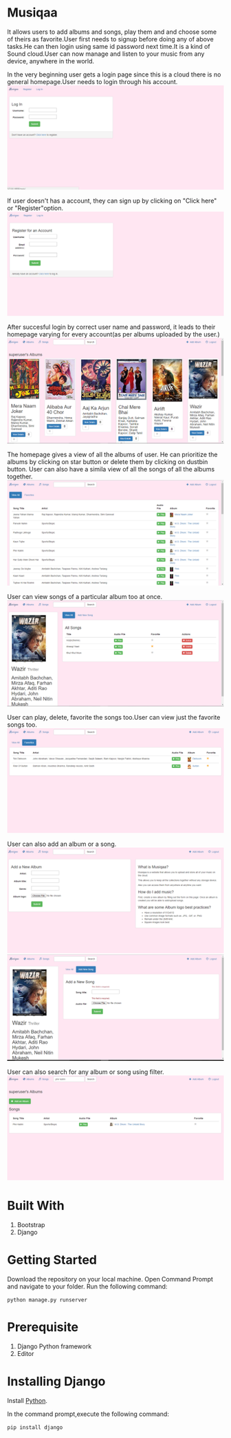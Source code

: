 # Musiqaa
It allows users to add albums and songs, play them and and choose some of theirs as favorite.User first needs to signup before doing any of above tasks.He can then login using same id password next time.It is a kind of Sound cloud.User can now manage and listen to your music from any device, anywhere in the world.

In the very beginning user gets a login page since this is a cloud there is no general homepage.User needs to login through his account.
![login](https://github.com/Abhighyaa/Musiqaa/blob/master/login.PNG)

If user doesn't has a account, they can sign up by clicking on "Click here" or "Register"option.
![register](https://github.com/Abhighyaa/Musiqaa/blob/master/register.PNG)

After succesful login by correct user name and password, it leads to their homepage varying for every account(as per albums uploaded by the user.)
![homepage](https://github.com/Abhighyaa/Musiqaa/blob/master/homepage.PNG)

The homepage gives a view of all the albums of user. He can prioritize the albums by clicking on star button or delete them by clicking on dustbin button.
User can also have a simila view of all the songs of all the albums together.
![songs](https://github.com/Abhighyaa/Musiqaa/blob/master/songs.PNG)

User can view songs of a particular album too at once.
![view_album](https://github.com/Abhighyaa/Musiqaa/blob/master/view_album.PNG)

User can play, delete, favorite the songs too.User can view just the favorite songs too.
![fv_songs](https://github.com/Abhighyaa/Musiqaa/blob/master/songs_fav.PNG)

User can also add an album or a song.
![addalbum](https://github.com/Abhighyaa/Musiqaa/blob/master/add_a_album.PNG)
![addsong](https://github.com/Abhighyaa/Musiqaa/blob/master/add_a_song.PNG)

User can also search for any album or song using filter.
![search](https://github.com/Abhighyaa/Musiqaa/blob/master/song_search.PNG)

# Built With

1. Bootstrap
2. Django

# Getting Started

  Download the repository on your local machine. Open Command Prompt and navigate to your folder. Run the following command:
  
    python manage.py runserver

# Prerequisite

1. Django Python framework
2. Editor
      
# Installing Django

  Install [Python](https://python.org/downloads/).
  
  In the command prompt,execute the following command:
  
    pip install django
      
              
       
